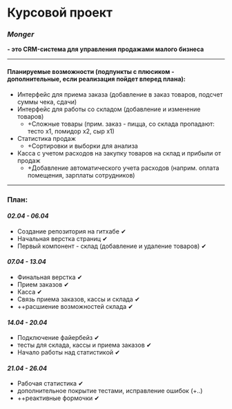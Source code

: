 # Курсовой проект
### ***Monger***
**- это CRM-система для управления продажами малого бизнеса**

***
#### Планируемые возможности (подпункты с плюсиком - дополнительные, если реализация пойдет вперед плана):
- Интерфейс для приема заказа (добавление в заказ товаров, подсчет суммы чека, сдачи)
- Интерфейс для работы со складом (добавление и изменение товаров)
  - +Сложные товары (прим. заказ - пицца, со склада пропадают: тесто х1, помидор х2, сыр х1)
- Статистика продаж
  - +Сортировки и выборки для анализа
- Касса с учетом расходов на закупку товаров на склад и прибыли от продаж
  - +Добавление автоматического учета расходов (наприм. оплата помещения, зарплаты сотрудников)

***
### План:

#### ***02.04 - 06.04***
- Создание репозитория на гитхабе ✔
- Начальная верстка страниц ✔
- Первый компонент - склад (добавление и удаление товаров) ✔

#### ***07.04 - 13.04***
- Финальная верстка ✔
- Прием заказов ✔
- Касса ✔
- Связь приема заказов, кассы и склада ✔
- ++расшиение возможностей склада ✔

#### ***14.04 - 20.04***
- Подключение файербейз ✔
- тесты для склада, кассы и приема заказов ✔
- Начало работы над статистикой ✔


#### ***21.04 - 26.04***
- Рабочая статистика ✔
- дополнительное покрытие тестами, исправление ошибок (+..)
- ++реактивные формочки ✔